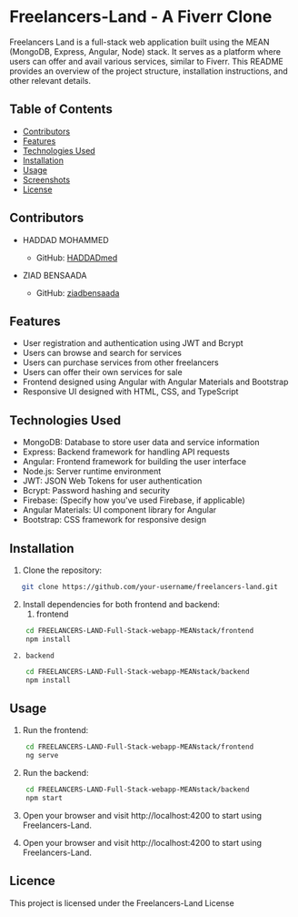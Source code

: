 # Freelancers-Land - A Fiverr Clone


Freelancers Land is a full-stack web application built using the MEAN (MongoDB, Express, Angular, Node) stack. It serves as a platform where users can offer and avail various services, similar to Fiverr. This README provides an overview of the project structure, installation instructions, and other relevant details.

## Table of Contents
- [Contributors](#contributors)
- [Features](#features)
- [Technologies Used](#technologies-used)
- [Installation](#installation)
- [Usage](#usage)
- [Screenshots](#screenshots)
- [License](#license)

## Contributors

- HADDAD MOHAMMED
  - GitHub: [HADDADmed](https://github.com/HADDADmed)
  
- ZIAD BENSAADA
  - GitHub: [ziadbensaada](https://github.com/ziadbensaada)

## Features

- User registration and authentication using JWT and Bcrypt
- Users can browse and search for services
- Users can purchase services from other freelancers
- Users can offer their own services for sale
- Frontend designed using Angular with Angular Materials and Bootstrap
- Responsive UI designed with HTML, CSS, and TypeScript

## Technologies Used

- MongoDB: Database to store user data and service information
- Express: Backend framework for handling API requests
- Angular: Frontend framework for building the user interface
- Node.js: Server runtime environment
- JWT: JSON Web Tokens for user authentication
- Bcrypt: Password hashing and security
- Firebase: (Specify how you've used Firebase, if applicable)
- Angular Materials: UI component library for Angular
- Bootstrap: CSS framework for responsive design

## Installation

1. Clone the repository:
```bash
   git clone https://github.com/your-username/freelancers-land.git
```
2. Install dependencies for both frontend and backend:
     1. frontend 
```bash
    cd FREELANCERS-LAND-Full-Stack-webapp-MEANstack/frontend
    npm install
```
     2. backend 
```bash
    cd FREELANCERS-LAND-Full-Stack-webapp-MEANstack/backend
    npm install
 ```

## Usage

1. Run the frontend:
   
```bash
    cd FREELANCERS-LAND-Full-Stack-webapp-MEANstack/frontend
    ng serve
```
2. Run the backend:
 
```bash
    cd FREELANCERS-LAND-Full-Stack-webapp-MEANstack/backend
    npm start
```
3. Open your browser and visit http://localhost:4200 to start using Freelancers-Land.

4. Open your browser and visit http://localhost:4200 to start using Freelancers-Land.

## Licence

This project is licensed under the Freelancers-Land License
